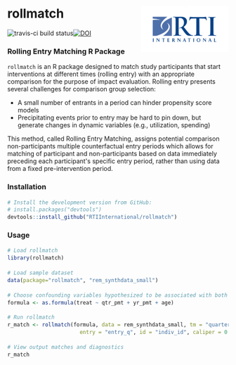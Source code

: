 rollmatch <img src="man/figures/200px-Rti-logo.png" align="right" />
========================================================

![travis-ci build status](https://travis-ci.org/RTIInternational/rollmatch.svg?branch=master)[![DOI](https://zenodo.org/badge/105259002.svg)](https://zenodo.org/badge/latestdoi/105259002)

### Rolling Entry Matching R Package

`rollmatch` is an R package designed to match study participants that start interventions at different times (rolling entry) with an appropriate comparison for the purpose of impact evaluation. Rolling entry presents several challenges for comparison group selection:

* A small number of entrants in a period can hinder propensity score models
* Precipitating events prior to entry may be hard to pin down, but generate changes in dynamic variables (e.g., utilization, spending)

This method, called Rolling Entry Matching, assigns potential comparison non-participants multiple counterfactual entry periods which allows for matching of participant and non-participants based on data immediately preceding each participant's specific entry period, rather than using data from a fixed pre-intervention period.

### Installation

```r
# Install the development version from GitHub:
# install.packages("devtools")
devtools::install_github("RTIInternational/rollmatch")
```

### Usage

```r
# Load rollmatch
library(rollmatch)

# Load sample dataset
data(package="rollmatch", "rem_synthdata_small")

# Choose confounding variables hypothesized to be associated with both treatment and outcome
formula <- as.formula(treat ~ qtr_pmt + yr_pmt + age)

# Run rollmatch
r_match <- rollmatch(formula, data = rem_synthdata_small, tm = "quarter",
                       entry = "entry_q", id = "indiv_id", caliper = 0.2)

# View output matches and diagnostics
r_match
```


